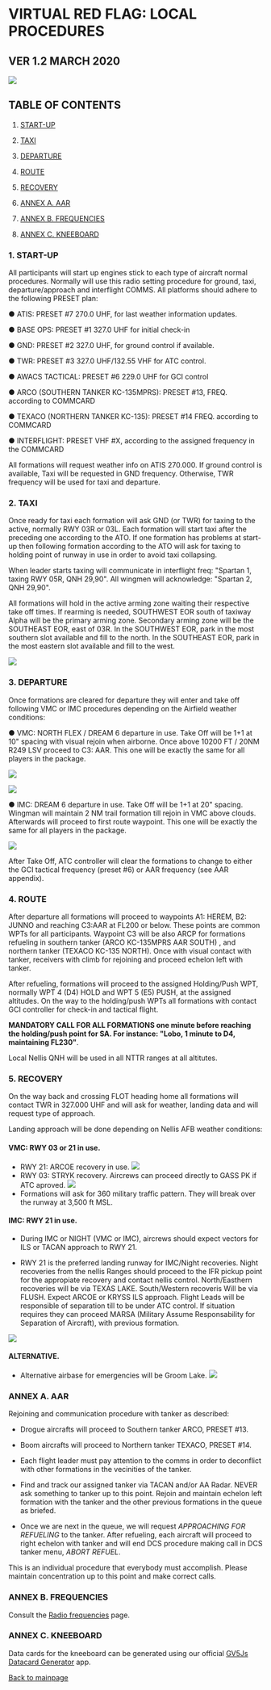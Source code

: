 # VIRTUAL RED FLAG: LOCAL PROCEDURES

## VER 1.2 MARCH 2020

![](../Images/LogovRF.JPG)



## TABLE OF CONTENTS

1.  [START-UP](#1--start-up) 

2.  [TAXI](#2--taxi)

3.  [DEPARTURE](#3--departure)

4.  [ROUTE](#4--route)

5.  [RECOVERY](#5--recovery)

6.  [ANNEX A. AAR](#annex-a-aar)

7.  [ANNEX B. FREQUENCIES](#annex-b-frequencies)

8. [ANNEX C. KNEEBOARD](#annex-c-kneeboard)

### 1.  **START-UP**

All participants will start up engines stick to each type of aircraft normal procedures. Normally will use this radio setting procedure for ground, taxi, departure/approach and interflight COMMS. All platforms should adhere to the following PRESET plan:

● ATIS: PRESET #7 270.0 UHF, for last weather information updates.

● BASE OPS: PRESET #1 327.0 UHF for initial check-in 

● GND:  PRESET #2 327.0 UHF, for ground control if available.

● TWR:  PRESET #3 327.0 UHF/132.55 VHF for ATC control.

● AWACS TACTICAL:  PRESET #6 229.0 UHF for GCI control

● ARCO (SOUTHERN TANKER KC-135MPRS):  PRESET #13, FREQ. according to COMMCARD

● TEXACO (NORTHERN TANKER KC-135):    PRESET #14 FREQ. according to COMMCARD

● INTERFLIGHT: PRESET VHF #X, according to the assigned frequency in the COMMCARD

All formations will request weather info on ATIS 270.000. If ground control is available, Taxi will be requested in GND frequency. Otherwise, TWR frequency will be used for taxi and departure.


### 2.  **TAXI**

Once ready for taxi each formation will ask GND (or TWR) for taxing to the active, normally RWY 03R or 03L. Each formation will start taxi after the preceding one according to the ATO. If one formation has problems at start-up then
following formation according to the ATO will ask for taxing to holding point of runway in use in order to avoid taxi collapsing.

When leader starts taxing will communicate in interflight freq: "Spartan 1, taxing RWY 05R, QNH 29,90". All wingmen will acknowledge: "Spartan 2, QNH 29,90".

All formations will hold in the active arming zone waiting their respective take off times. If rearming is needed, SOUTHWEST EOR south of taxiway Alpha will be the primary arming zone. Secondary arming zone will be the SOUTHEAST EOR, east of 03R. In the SOUTHWEST EOR, park in the most southern slot available and fill to the north. In the SOUTHEAST EOR, park in the most eastern slot available and fill to the west.

![](../Images/NellisAFB.jpg)

### 3.  **DEPARTURE**

Once formations are cleared for departure they will enter and take off following VMC or IMC procedures depending on the Airfield weather conditions:

● VMC: NORTH FLEX / DREAM 6 departure in use. Take Off will be 1+1 at 10" spacing with visual rejoin when airborne. Once above 10200 FT / 20NM R249 LSV proceed to C3: AAR. This one will be exactly the same for all players in the package.

 ![](../Images/FlexTurnout.jpg)
 
 ![](../Images/FlexTurnoutRWY21.jpg)
 
● IMC: DREAM 6 departure in use. Take Off will be 1+1 at 20" spacing. Wingman will maintain 2 NM trail formation till rejoin in VMC above clouds. Afterwards will proceed to first route waypoint. This one will be exactly the same for all players in the package.

![](../Images/Dream6.jpg)

After Take Off, ATC controller will clear the formations to change to either the GCI tactical frequency (preset #6) or AAR frequency (see AAR appendix).


### 4.  **ROUTE**

After departure all formations will proceed to  waypoints A1: HEREM,  B2: JUNNO and reaching C3:AAR at FL200 or below. These points are common WPTs for all participants. Waypoint C3 will be also ARCP for formations refueling in southern tanker (ARCO KC-135MPRS AAR SOUTH) , and northern tanker (TEXACO KC-135 NORTH). 
Once with visual contact with tanker, receivers with climb for rejoining and proceed echelon left with tanker.

After refueling, formations will proceed to the assigned Holding/Push WPT, normally WPT 4 (D4) HOLD and WPT 5 (E5) PUSH, at the assigned altitudes. On the way to the holding/push WPTs all formations with contact GCI controller for check-in and tactical flight.

**MANDATORY CALL FOR ALL FORMATIONS one minute before reaching the holding/push point for SA. For instance: "Lobo, 1 minute to D4, maintaining FL230"**.

Local Nellis QNH will be used in all NTTR ranges at all altitutes.

### 5.  **RECOVERY**

On the way back and crossing FLOT heading home all formations will contact TWR in 327.000 UHF and will ask for weather, landing data and will request type of approach.

Landing approach will be done depending on Nellis AFB weather conditions:

#### VMC: RWY 03 or 21 in use.
 - RWY 21: ARCOE recovery in use.
 ![](../Images/ArcoeRecovery.jpg)
 - RWY 03: STRYK recovery. Aircrews can proceed directly to GASS PK if ATC aproved.
 ![](../Images/StrykRecovery.jpg)
 - Formations will ask for 360 military traffic pattern. They will break over the runway at 3,500 ft MSL.
 
#### IMC: RWY 21 in use.

 - During IMC or NIGHT (VMC or IMC), aircrews should expect vectors for ILS or TACAN approach to RWY 21.

 - RWY 21 is the preferred landing runway for IMC/Night recoveries. Night recoveries from the nellis Ranges should proceed to the IFR pickup point for the appropiate recovery and contact nellis control. North/Easthern recoveries will be via TEXAS LAKE. South/Western recoveris Will be via FLUSH. Expect ARCOE or KRYSS ILS approach. Flight Leads will be responsible of separation till to be under ATC control. If situation requires they can proceed MARSA (Military Assume Responsability for Separation of Aircraft), with previous formation.

![](../Images/ILS_RWY21.jpg)

#### ALTERNATIVE.
- Alternative airbase for emergencies will be Groom Lake.
![](../Images/GroomLake.jpg)

### **ANNEX A. AAR**

 Rejoining and communication procedure with tanker as described:

 - Drogue aircrafts will proceed to Southern tanker ARCO, PRESET #13.
 
 - Boom aircrafts will proceed to Northern tanker TEXACO, PRESET #14.
 
 - Each flight leader must pay attention to the comms in order to deconflict with other formations in the vecinities of the tanker.

 - Find and track our assigned tanker via TACAN and/or AA Radar. NEVER ask something to tanker up to this point. Rejoin and maintain  echelon left formation with the tanker and the other previous formations in the queue as briefed.

 - Once we are next in the queue, we will request _APPROACHING FOR REFUELING_ to the tanker. After refueling, each aircraft will proceed to right echelon with tanker and will end DCS procedure making call in DCS tanker menu, _ABORT REFUEL_.

This is an individual procedure that everybody must accomplish. Please maintain concentration up to this point and make correct calls.


### **ANNEX B. FREQUENCIES**

Consult the [Radio frequencies](../docs/freqs.md) page.

### **ANNEX C. KNEEBOARD**

Data cards for the kneeboard can be generated using our official [GV5Js Datacard Generator](http://foro.gv5js.com/viewtopic.php?f=98&t=2084) app.

[Back to mainpage](../README.md)



